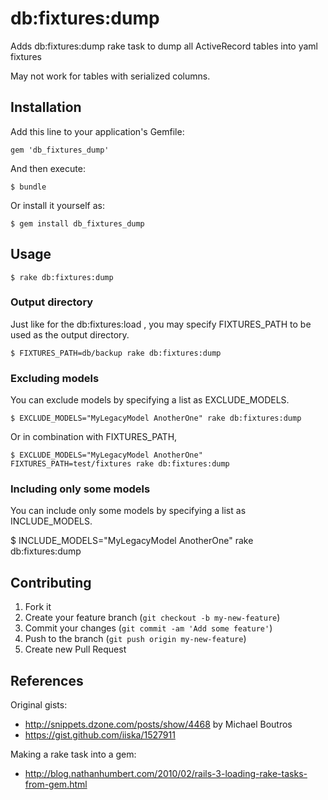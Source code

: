 # db:fixtures:dump

Adds db:fixtures:dump rake task to dump all ActiveRecord tables into yaml fixtures

May not work for tables with serialized columns.

## Installation

Add this line to your application's Gemfile:

    gem 'db_fixtures_dump'

And then execute:

    $ bundle

Or install it yourself as:

    $ gem install db_fixtures_dump

## Usage

    $ rake db:fixtures:dump

### Output directory

Just like for the db:fixtures:load , you may specify FIXTURES_PATH to be used as the output directory.

    $ FIXTURES_PATH=db/backup rake db:fixtures:dump

### Excluding models

You can exclude models by specifying a list as EXCLUDE_MODELS.

	$ EXCLUDE_MODELS="MyLegacyModel AnotherOne" rake db:fixtures:dump

Or in combination with FIXTURES_PATH,

	$ EXCLUDE_MODELS="MyLegacyModel AnotherOne" FIXTURES_PATH=test/fixtures rake db:fixtures:dump


### Including only some models

You can include only some models by specifying a list as INCLUDE_MODELS.

  $ INCLUDE_MODELS="MyLegacyModel AnotherOne" rake db:fixtures:dump

## Contributing

1. Fork it
2. Create your feature branch (`git checkout -b my-new-feature`)
3. Commit your changes (`git commit -am 'Add some feature'`)
4. Push to the branch (`git push origin my-new-feature`)
5. Create new Pull Request

## References

Original gists:

* http://snippets.dzone.com/posts/show/4468 by Michael Boutros
* https://gist.github.com/iiska/1527911


Making a rake task into a gem:

* http://blog.nathanhumbert.com/2010/02/rails-3-loading-rake-tasks-from-gem.html
